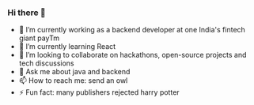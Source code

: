 ### Hi there 👋


- 🔭 I’m currently working as a backend developer at one India's fintech giant payTm
- 🌱 I’m currently learning React
- 👯 I’m looking to collaborate on hackathons, open-source projects and tech discussions
- 💬 Ask me about java and backend
- 📫 How to reach me: send an owl
- ⚡ Fun fact: many publishers rejected harry potter

